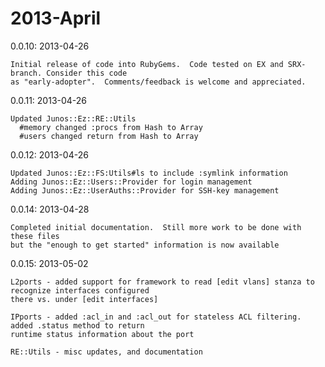 # 2013-April

  0.0.10: 2013-04-26
  
    Initial release of code into RubyGems.  Code tested on EX and SRX-branch. Consider this code
    as "early-adopter".  Comments/feedback is welcome and appreciated.

  0.0.11: 2013-04-26
  
    Updated Junos::Ez::RE::Utils
      #memory changed :procs from Hash to Array  
      #users changed return from Hash to Array
    
  0.0.12: 2013-04-26
  
    Updated Junos::Ez::FS:Utils#ls to include :symlink information
    Adding Junos::Ez::Users::Provider for login management
    Adding Junos::Ez::UserAuths::Provider for SSH-key management
    
  0.0.14: 2013-04-28
  
    Completed initial documentation.  Still more work to be done with these files
    but the "enough to get started" information is now available

  0.0.15: 2013-05-02
  
    L2ports - added support for framework to read [edit vlans] stanza to recognize interfaces configured
    there vs. under [edit interfaces]
    
    IPports - added :acl_in and :acl_out for stateless ACL filtering.  added .status method to return
    runtime status information about the port
    
    RE::Utils - misc updates, and documentation
